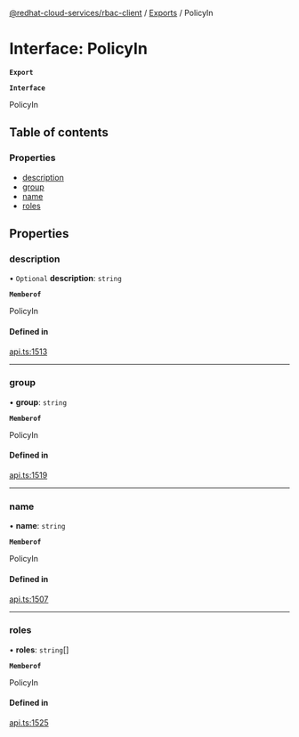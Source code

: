 [@redhat-cloud-services/rbac-client](../README.md) / [Exports](../modules.md) / PolicyIn

# Interface: PolicyIn

**`Export`**

**`Interface`**

PolicyIn

## Table of contents

### Properties

- [description](PolicyIn.md#description)
- [group](PolicyIn.md#group)
- [name](PolicyIn.md#name)
- [roles](PolicyIn.md#roles)

## Properties

### description

• `Optional` **description**: `string`

**`Memberof`**

PolicyIn

#### Defined in

[api.ts:1513](https://github.com/RedHatInsights/javascript-clients/blob/master/packages/rbac/api.ts#L1513)

___

### group

• **group**: `string`

**`Memberof`**

PolicyIn

#### Defined in

[api.ts:1519](https://github.com/RedHatInsights/javascript-clients/blob/master/packages/rbac/api.ts#L1519)

___

### name

• **name**: `string`

**`Memberof`**

PolicyIn

#### Defined in

[api.ts:1507](https://github.com/RedHatInsights/javascript-clients/blob/master/packages/rbac/api.ts#L1507)

___

### roles

• **roles**: `string`[]

**`Memberof`**

PolicyIn

#### Defined in

[api.ts:1525](https://github.com/RedHatInsights/javascript-clients/blob/master/packages/rbac/api.ts#L1525)
